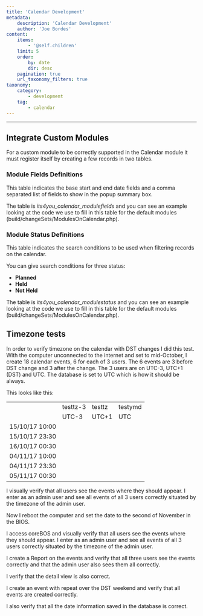 ```yaml
---
title: 'Calendar Development'
metadata:
    description: 'Calendar Development'
    author: 'Joe Bordes'
content:
    items:
        - '@self.children'
    limit: 5
    order:
        by: date
        dir: desc
    pagination: true
    url_taxonomy_filters: true
taxonomy:
    category:
        - development
    tag:
        - calendar
---
```

---

Integrate Custom Modules
------------------------

For a custom module to be correctly supported in the Calendar module it
must register itself by creating a few records in two tables.

### Module Fields Definitions

This table indicates the base start and end date fields and a comma
separated list of fields to show in the popup summary box.

The table is *its4you\_calendar\_modulefields* and you can see an
example looking at the code we use to fill in this table for the default
modules (build/changeSets/ModulesOnCalendar.php).

### Module Status Definitions

This table indicates the search conditions to be used when filtering
records on the calendar.

You can give search conditions for three status:

-   **Planned**
-   **Held**
-   **Not Held**

The table is *its4you\_calendar\_modulestatus* and you can see an
example looking at the code we use to fill in this table for the default
modules (build/changeSets/ModulesOnCalendar.php).

Timezone tests
--------------

In order to verify timezone on the calendar with DST changes I did this
test. With the computer unconnected to the internet and set to
mid-October, I create 18 calendar events, 6 for each of 3 users. The 6
events are 3 before DST change and 3 after the change. The 3 users are
on UTC-3, UTC+1 (DST) and UTC. The database is set to UTC which is how
it should be always.

This looks like this:

<table class="table table-striped">
<td></td>
<td>testtz-3</td>
<td>testtz</td>
<td>testymd</td>
</tr>
<tr class="even">
<td></td>
<td>UTC-3</td>
<td>UTC+1</td>
<td>UTC</td>
</tr>
<tr class="odd">
<td>15/10/17 10:00</td>
<td></td>
<td></td>
<td></td>
</tr>
<tr class="even">
<td>15/10/17 23:30</td>
<td></td>
<td></td>
<td></td>
</tr>
<tr class="odd">
<td>16/10/17 00:30</td>
<td></td>
<td></td>
<td></td>
</tr>
<tr class="even">
<td>04/11/17 10:00</td>
<td></td>
<td></td>
<td></td>
</tr>
<tr class="odd">
<td>04/11/17 23:30</td>
<td></td>
<td></td>
<td></td>
</tr>
<tr class="even">
<td>05/11/17 00:30</td>
<td></td>
<td></td>
<td></td>
</tr>
</tbody>
</table>

I visually verify that all users see the events where they should
appear. I enter as an admin user and see all events of all 3 users
correctly situated by the timezone of the admin user.

Now I reboot the computer and set the date to the second of November in
the BIOS.

I access coreBOS and visually verify that all users see the events where
they should appear. I enter as an admin user and see all events of all 3
users correctly situated by the timezone of the admin user.

I create a Report on the events and verify that all three users see the
events correctly and that the admin user also sees them all correctly.

I verify that the detail view is also correct.

I create an event with repeat over the DST weekend and verify that all
events are created correctly.

I also verify that all the date information saved in the database is
correct.
